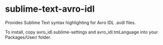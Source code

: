 sublime-text-avro-idl
=====================

Provides Sublime Text syntax highlighting for Avro IDL .avdl files.

To install, copy avro_idl.sublime-settings and avro_idl.tmLanguage into your Packages/User/ folder.
